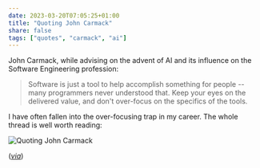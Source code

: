```yaml
---
date: 2023-03-20T07:05:25+01:00
title: "Quoting John Carmack"
share: false
tags: ["quotes", "carmack", "ai"]
---
```

John Carmack, while advising on the advent of AI and its influence on the Software Engineering profession:

> Software is just a tool to help accomplish something for people -- many programmers never understood that. Keep your
> eyes on the delivered value, and don't over-focus on the specifics of the tools.

I have often fallen into the over-focusing trap in my career. The whole thread is well worth reading:

![Quoting John Carmack](/images/quoting-john-carmack.jpg)

([*via*](https://twitter.com/ID_AA_Carmack/status/1637087219591659520))

